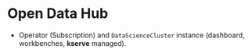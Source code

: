# Open Data Hub
- Operator (Subscription) and `DataScienceCluster` instance (dashboard, workbenches, **kserve** managed).
